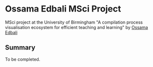 # Ossama Edbali MSci Project

MSci project at the University of Birmingham "A compilation process visualisation ecosystem for efficient teaching and learning"
by <a href="https://oss6.github.io">Ossama Edbali</a>

## Summary

To be completed.